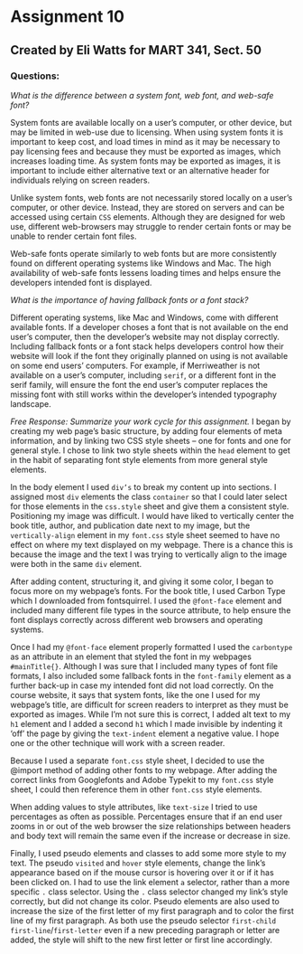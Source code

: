 # Assignment 10

## Created by Eli Watts for MART 341, Sect. 50

### Questions:

*What is the difference between a system font, web font, and web-safe font?*

System fonts are available locally on a user’s computer, or other device, but may be limited in web-use due to licensing. When using system fonts it is important to keep cost, and load times in mind as it may be necessary to pay licensing fees and because they must be exported as images, which increases loading time. As system fonts may be exported as images, it is important to include either alternative text or an alternative header for individuals relying on screen readers.

Unlike system fonts, web fonts are not necessarily stored locally on a user’s computer, or other device. Instead, they are stored on servers and can be accessed using certain `CSS` elements. Although they are designed for web use, different web-browsers may struggle to render certain fonts or may be unable to render certain font files.

Web-safe fonts operate similarly to web fonts but are more consistently found on different operating systems like Windows and Mac. The high availability of web-safe fonts lessens loading times and helps ensure the developers intended font is displayed.

*What is the importance of having fallback fonts or a font stack?*

Different operating systems, like Mac and Windows, come with different available fonts. If a developer choses a font that is not available on the end user’s computer, then the developer’s website may not display correctly. Including fallback fonts or a font stack helps developers control how their website will look if the font they originally planned on using is not available on some end users’ computers. For example, if Merriweather is not available on a user’s computer, including `serif`, or a different font in the serif family, will ensure the font the end user’s computer replaces the missing font with still works within the developer’s intended typography landscape.

*Free Response: Summarize your work cycle for this assignment.*
I began by creating my web page’s basic structure, by adding four elements of meta information, and by linking two CSS style sheets – one for fonts and one for general style. I chose to link two style sheets within the `head` element to get in the habit of separating font style elements from more general style elements.

In the body element I used `div’s` to break my content up into sections. I assigned most `div` elements the class `container` so that I could later select for those elements in the `css.style` sheet and give them a consistent style.
Positioning my image was difficult. I would have liked to vertically center the book title, author, and publication date next to my image, but the `vertically-align` element in my `font.css` style sheet seemed to have no effect on where my text displayed on my webpage. There is a chance this is because the image and the text I was trying to vertically align to the image were both in the same `div` element.

After adding content, structuring it, and giving it some color, I began to focus more on my webpage’s fonts. For the book title, I used Carbon Type which I downloaded from fontsquirrel. I used the `@font-face` element and included many different file types in the source attribute, to help ensure the font displays correctly across different web browsers and operating systems.

Once I had my `@font-face` element properly formatted I used the `carbontype` as an attribute in an element that styled the font in my webpages `#mainTitle{}`. Although I was sure that I included many types of font file formats, I also included some fallback fonts in the `font-family` element as a further back-up in case my intended font did not load correctly. On the course website, it says that system fonts, like the one I used for my webpage’s title, are difficult for screen readers to interpret as they must be exported as images. While I’m not sure this is correct, I added alt text to my `h1` element and I added a second `h1` which I made invisible by indenting it ‘off’ the page by giving the `text-indent` element a negative value. I hope one or the other technique will work with a screen reader.

Because I used a separate `font.css` style sheet, I decided to use the @import method of adding other fonts to my webpage. After adding the correct links from Googlefonts and Adobe Typekit to my `font.css` style sheet, I could then reference them in other `font.css` style elements.

When adding values to style attributes, like `text-size` I tried to use percentages as often as possible. Percentages ensure that if an end user zooms in or out of the web browser the size relationships between headers and body text will remain the same even if the increase or decrease in size.

Finally, I used pseudo elements and classes to add some more style to my text. The pseudo `visited` and `hover` style elements, change the link’s appearance based on if the mouse cursor is hovering over it or if it has been clicked on. I had to use the link element `a` selector, rather than a more specific `.` class selector. Using the `.` class selector changed my link’s style correctly, but did not change its color. Pseudo elements are also used to increase the size of the first letter of my first paragraph and to color the first line of my first paragraph. As both use the pseudo selector `first-child` `first-line`/`first-letter` even if a new preceding paragraph or letter are added, the style will shift to the new first letter or first line accordingly.
